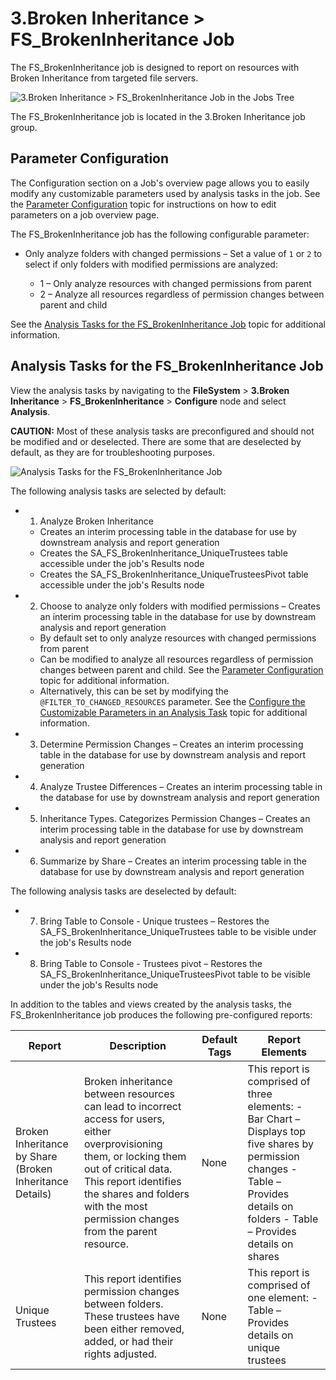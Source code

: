 # 3.Broken Inheritance > FS_BrokenInheritance Job

The FS_BrokenInheritance job is designed to report on resources with Broken Inheritance from
targeted file servers.

![3.Broken Inheritance > FS_BrokenInheritance Job in the Jobs Tree](/img/product_docs/accessanalyzer/11.6/accessanalyzer/solutions/filesystem/brokeninheritancejobstree.webp)

The FS_BrokenInheritance job is located in the 3.Broken Inheritance job group.

## Parameter Configuration

The Configuration section on a Job's overview page allows you to easily modify any customizable
parameters used by analysis tasks in the job. See the
[Parameter Configuration](/docs/accessanalyzer/11.6/admin/jobs/job/overview.md#parameter-configuration)
topic for instructions on how to edit parameters on a job overview page.

The FS_BrokenInheritance job has the following configurable parameter:

- Only analyze folders with changed permissions – Set a value of `1` or `2` to select if only
  folders with modified permissions are analyzed:

    - 1 – Only analyze resources with changed permissions from parent
    - 2 – Analyze all resources regardless of permission changes between parent and child

See the
[Analysis Tasks for the FS_BrokenInheritance Job](#analysis-tasks-for-the-fs_brokeninheritance-job)
topic for additional information.

## Analysis Tasks for the FS_BrokenInheritance Job

View the analysis tasks by navigating to the **FileSystem** > **3.Broken Inheritance** >
**FS_BrokenInheritance** > **Configure** node and select **Analysis**.

**CAUTION:** Most of these analysis tasks are preconfigured and should not be modified and or
deselected. There are some that are deselected by default, as they are for troubleshooting purposes.

![Analysis Tasks for the FS_BrokenInheritance Job](/img/product_docs/accessanalyzer/11.6/accessanalyzer/solutions/filesystem/brokeninheritanceanalysis.webp)

The following analysis tasks are selected by default:

-   1. Analyze Broken Inheritance

    - Creates an interim processing table in the database for use by downstream analysis and report
      generation
    - Creates the SA_FS_BrokenInheritance_UniqueTrustees table accessible under the job's Results
      node
    - Creates the SA_FS_BrokenInheritance_UniqueTrusteesPivot table accessible under the job's
      Results node

-   2. Choose to analyze only folders with modified permissions – Creates an interim processing
       table in the database for use by downstream analysis and report generation

    - By default set to only analyze resources with changed permissions from parent
    - Can be modified to analyze all resources regardless of permission changes between parent and
      child. See the [Parameter Configuration](#parameter-configuration) topic for additional
      information.
    - Alternatively, this can be set by modifying the `@FILTER_TO_CHANGED_RESOURCES` parameter. See
      the
      [Configure the Customizable Parameters in an Analysis Task](/docs/accessanalyzer/11.6/admin/jobs/job/configure/analysiscustomizableparameters.md)
      topic for additional information.

-   3. Determine Permission Changes – Creates an interim processing table in the database for use by
       downstream analysis and report generation
-   4. Analyze Trustee Differences – Creates an interim processing table in the database for use by
       downstream analysis and report generation
-   5. Inheritance Types. Categorizes Permission Changes – Creates an interim processing table in
       the database for use by downstream analysis and report generation
-   6. Summarize by Share – Creates an interim processing table in the database for use by
       downstream analysis and report generation

The following analysis tasks are deselected by default:

-   7. Bring Table to Console - Unique trustees – Restores the
       SA_FS_BrokenInheritance_UniqueTrustees table to be visible under the job's Results node
-   8. Bring Table to Console - Trustees pivot – Restores the
       SA_FS_BrokenInheritance_UniqueTrusteesPivot table to be visible under the job's Results node

In addition to the tables and views created by the analysis tasks, the FS_BrokenInheritance job
produces the following pre-configured reports:

| Report                                                   | Description                                                                                                                                                                                                                                               | Default Tags | Report Elements                                                                                                                                                                     |
| -------------------------------------------------------- | --------------------------------------------------------------------------------------------------------------------------------------------------------------------------------------------------------------------------------------------------------- | ------------ | ----------------------------------------------------------------------------------------------------------------------------------------------------------------------------------- |
| Broken Inheritance by Share (Broken Inheritance Details) | Broken inheritance between resources can lead to incorrect access for users, either overprovisioning them, or locking them out of critical data. This report identifies the shares and folders with the most permission changes from the parent resource. | None         | This report is comprised of three elements: - Bar Chart – Displays top five shares by permission changes - Table – Provides details on folders - Table – Provides details on shares |
| Unique Trustees                                          | This report identifies permission changes between folders. These trustees have been either removed, added, or had their rights adjusted.                                                                                                                  | None         | This report is comprised of one element: - Table – Provides details on unique trustees                                                                                              |
